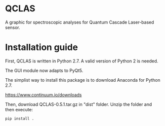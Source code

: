 # QCLAS
A graphic for spectroscopic analyses for Quantum Cascade Laser-based sensor.

# Installation guide

First, QCLAS is written in Python 2.7. A valid version of Python 2 is needed.

The GUI module now adapts to PyQt5. 

The simplist way to install this package is to download Anaconda for Python 2.7. 

https://www.continuum.io/downloads

Then, download QCLAS-0.5.1.tar.gz in "dist" folder. Unzip the folder and then execute:

    pip install .
    
